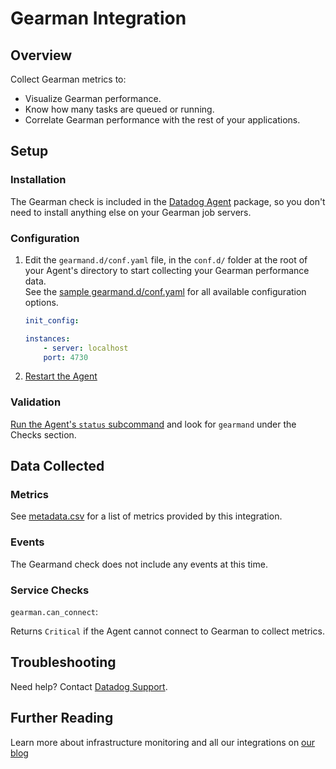 # Gearman Integration

## Overview

Collect Gearman metrics to:

* Visualize Gearman performance.
* Know how many tasks are queued or running.
* Correlate Gearman performance with the rest of your applications.

## Setup
### Installation

The Gearman check is included in the [Datadog Agent][1] package, so you don't need to install anything else on your Gearman job servers.

### Configuration


1. Edit the `gearmand.d/conf.yaml` file, in the `conf.d/` folder at the root of your Agent's directory to start collecting your Gearman performance data.  
    See the [sample gearmand.d/conf.yaml][2] for all available configuration options.
    ```yaml
    init_config:

    instances:
        - server: localhost
        port: 4730
    ```

2. [Restart the Agent][3]

### Validation

[Run the Agent's `status` subcommand][4] and look for `gearmand` under the Checks section.

## Data Collected
### Metrics

See [metadata.csv][5] for a list of metrics provided by this integration.

### Events
The Gearmand check does not include any events at this time.

### Service Checks

`gearman.can_connect`:

Returns `Critical` if the Agent cannot connect to Gearman to collect metrics.

## Troubleshooting
Need help? Contact [Datadog Support][6].

## Further Reading
Learn more about infrastructure monitoring and all our integrations on [our blog][7]


[1]: https://app.datadoghq.com/account/settings#agent
[2]: https://github.com/DataDog/integrations-core/blob/master/gearmand/datadog_checks/gearmand/data/conf.yaml.example
[3]: https://docs.datadoghq.com/agent/faq/agent-commands/#start-stop-restart-the-agent
[4]: https://docs.datadoghq.com/agent/faq/agent-commands/#agent-status-and-information
[5]: https://github.com/DataDog/integrations-core/blob/master/gearmand/metadata.csv
[6]: http://docs.datadoghq.com/help/
[7]: https://www.datadoghq.com/blog/
